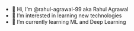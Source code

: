 - 👋 Hi, I’m @rahul-agrawal-99 aka Rahul Agrawal
- 👀 I’m interested in learning new technologies
- 🌱 I’m currently learning ML and Deep Learning


<!---
rahul-agrawal-99/rahul-agrawal-99 is a ✨ special ✨ repository because its `README.md` (this file) appears on your GitHub profile.
You can click the Preview link to take a look at your changes.
--->
